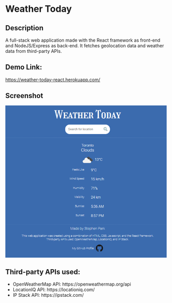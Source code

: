 # Weather Today

## Description
A full-stack web application made with the React framework as front-end and NodeJS/Express as back-end. It fetches geolocation data and weather data from third-party APIs.

## Demo Link:
https://weather-today-react.herokuapp.com/

## Screenshot
<img src="./client/src/App/other-images/screenshot.png" alt="screenshot">

## Third-party APIs used:
<ul>
    <li>OpenWeatherMap API: https://openweathermap.org/api</li>
    <li>LocationIQ API: https://locationiq.com/</li>
    <li>IP Stack API: https://ipstack.com/</li>
</ul>

